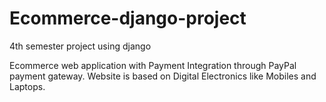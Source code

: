 # Ecommerce-django-project
4th semester project using django

Ecommerce web application with Payment Integration through PayPal payment gateway.
Website is based on Digital Electronics like Mobiles and Laptops.
